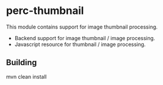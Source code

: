 # perc-thumbnail
This module contains support for image thumbnail processing.

* Backend support for image thumbnail / image processing.
* Javascript resource for thumbnail / image processing.

## Building
  mvn clean install
